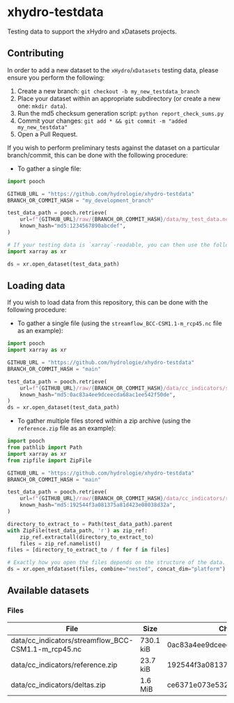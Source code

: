 # xhydro-testdata

Testing data to support the xHydro and xDatasets projects.

## Contributing

In order to add a new dataset to the `xHydro`/`xDatasets` testing data, please ensure you perform the following:

1. Create a new branch: `git checkout -b my_new_testdata_branch`
2. Place your dataset within an appropriate subdirectory (or create a new one: `mkdir data`).
3. Run the md5 checksum generation script: `python report_check_sums.py`
4. Commit your changes: `git add * && git commit -m "added my_new_testdata"`
5. Open a Pull Request.

If you wish to perform preliminary tests against the dataset on a particular branch/commit, this can be done with the following procedure:

* To gather a single file:
```python
import pooch

GITHUB_URL = "https://github.com/hydrologie/xhydro-testdata"
BRANCH_OR_COMMIT_HASH = "my_development_branch"

test_data_path = pooch.retrieve(
    url=f"{GITHUB_URL}/raw/{BRANCH_OR_COMMIT_HASH}/data/my_test_data.nc",
    known_hash="md5:1234567890abcdef",
)

# If your testing data is `xarray`-readable, you can then use the following:
import xarray as xr

ds = xr.open_dataset(test_data_path)
```

## Loading data

If you wish to load data from this repository, this can be done with the following procedure:

* To gather a single file (using the `streamflow_BCC-CSM1.1-m_rcp45.nc` file as an example):
```python
import pooch
import xarray as xr

GITHUB_URL = "https://github.com/hydrologie/xhydro-testdata"
BRANCH_OR_COMMIT_HASH = "main"

test_data_path = pooch.retrieve(
    url=f"{GITHUB_URL}/raw/{BRANCH_OR_COMMIT_HASH}/data/cc_indicators/streamflow_BCC-CSM1.1-m_rcp45.nc",
    known_hash="md5:0ac83a4ee9dceecda68ac1ee542f50de",
)
ds = xr.open_dataset(test_data_path)
```

* To gather multiple files stored within a zip archive (using the `reference.zip` file as an example):
```python
import pooch
from pathlib import Path
import xarray as xr
from zipfile import ZipFile

GITHUB_URL = "https://github.com/hydrologie/xhydro-testdata"
BRANCH_OR_COMMIT_HASH = "main"

test_data_path = pooch.retrieve(
    url=f"{GITHUB_URL}/raw/{BRANCH_OR_COMMIT_HASH}/data/cc_indicators/reference.zip",
    known_hash="md5:192544f3a081375a81d423e08038d32a",
)

directory_to_extract_to = Path(test_data_path).parent
with ZipFile(test_data_path, 'r') as zip_ref:
    zip_ref.extractall(directory_to_extract_to)
    files = zip_ref.namelist()
files = [directory_to_extract_to / f for f in files]

# Exactly how you open the files depends on the structure of the data. This will work for the reference.zip file:
ds = xr.open_mfdataset(files, combine="nested", concat_dim="platform")
```

[//]: # (Code below this line is autogenerated by `report_check_sums.py`)
## Available datasets

### Files

| File | Size | Checksum |
| ---- | ---- | -------- |
| data/cc_indicators/streamflow_BCC-CSM1.1-m_rcp45.nc | 730.1 kiB | 0ac83a4ee9dceecda68ac1ee542f50de |
| data/cc_indicators/reference.zip | 23.7 kiB | 192544f3a081375a81d423e08038d32a |
| data/cc_indicators/deltas.zip | 1.6 MiB | ce6371e073e5324f9ade385c1c03e7eb |
